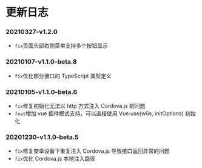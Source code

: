 # 更新日志

### 20210327-v1.2.0

* `fix`页面头部右侧菜单支持多个按钮显示

### 20210107-v1.1.0-beta.8

* `fix`优化部分接口的 TypeScript 类型定义

### 20210105-v1.1.0-beta.6

* `fix`修复初始化无法以 http 方式注入 Cordova.js 的问题
* `feat`增加 vue 插件模式支持，可以直接使用 Vue.use(w6s, initOptions) 初始化

### 20201230-v1.1.0-beta.5

* `fix`修复安卓设备下重复注入 Cordova.js 导致接口返回异常的问题
* `fix`优化 Cordova.js 本地注入路径